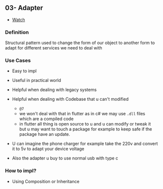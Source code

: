 ## 03- Adapter

- [Watch](https://www.youtube.com/watch?v=9YNAPv4Uz98&list=PLsV97AQt78NTrqUAZM562JbR3ljX19JFR&index=3)

### Definition

Structural pattern used to change the form of our object to another form to adapt for different services we need to deal with

### Use Cases

- Easy to impl
- Useful in practical world
- Helpful when dealing with legacy systems
- Helpful when dealing with Codebase that u can't modified

  - `@7`
  - we won't deal with that in flutter as in c# we may use `.dll` files which are a compiled code
  - in flutter all thing is open source to u and u can modify or tweak it but u may want to touch a package for example to keep safe if the package have an update.

- U can imagine the phone charger for example take the 220v and convert it to 5v to adapt your device voltage
- Also the adapter u buy to use normal usb with type c

### How to impl?

- Using Composition or Inheritance
